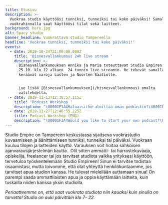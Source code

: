 ```yaml
---
title: Etusivu
description: >-
  Vuokraa studio käyttöösi tunniksi, tunneiksi tai koko päiväksi! Samalla
  vuokrahinnalla saat käyttöösi tilat sekä laitteet.
background: hero.jpg
alt: Spacy studio
banner_headline: Vuokrattava studio Tampereella
headline: 'Vuokraa tunniksi, tunneiksi tai koko päiväksi!'
events:
  - date: 2019-10-24T21:00:00.000Z
    title: 'Bisnesvallankumous 24h live stream '
    description: >-
      Bisnesvallankumouksen Annika ja Maria toteuttavat Studio Empiren tiloissa
      25.10. klo 12 alkaen  24 tunnin live streamin. He tekevät samalla hyvää ja
      keräävät varoja Lasten ja Nuorten Säätiölle.


      Lue lisää [Bisnesvallankumouksen](/bisnesvallankumous) omalta
      välilehdeltä.
  - date: 2019-11-13T12:38:57.115Z
    title: 'Podcast Workshop '
    description: "\U0001F3A4Haluaisitko aloittaa oman podcastin?\U0001F3A4\n\nAnnika Bisnesvallankumous podcastista kertoo sinulle tarinan hänen ja Marian podcastin takaa. Mistä kaikki on saanut alkunsa ja miten? Toisen tuotantokauden aloittanut podcast on saanut suuren suosion ennen 24 tunnin live streamia ja erityisesti sen jälkeen. \n\nWorkshopin aikana pohditaan, miten sinä voisit aloittaa podcastin, kuka on kohderyhmäsi ja miten podcasteja markkinoidaan ja tuotteistetaan.  \n\nWorkshopin aikana myös kasataan studio äänityskuntoon ja testaillaan mikkejä ja podcastin editointia. \n\nOma muistikortti (SD-kortti, Class 10) ja muistiinpanovälineet siis mukaan, nyt tulee tietoa! \n\nBisnesvallankumous \U0001F3A7https://soundcloud.com/user-761189691\n\nIlmoittaudu viim. 10.11.-> <https://forms.gle/2cgNEsFXVSWocR47A>\n\nWorkshopin hinta on 45e sis alv.\n\nAnnika K \U0001F469\U0001F3FC\n\n+35840 6633036\n\nannika@vuokrattavastudio.com\n\nKlikkaa itsesi osallistujaksi tai kiinnostuneeksi [Facebook-tapahtumaan](https://www.facebook.com/events/681205358949656/) ja pysy ajan tasalla!"
  - date: 2019-11-27T12:46:55.225Z
    title: Podcast Workshop (ENG)
    description: "\U0001F3A4Would you like to start your own podcast?\U0001F3A4\n\nPaolo Samona is a composerand sound designer from Italy who is now finishing up his entrepreneur excange at Studio Empire. He was involved on Bisnesvallankumous podcast’s 24 hours live stream and was incharge of technical matters of it. Earlier Samona has also worked on a radio in Italy. Check Paolo’s references: https://www.linkedin.com/in/paolo-alberto-samonà-366612175/\n\nSamona is going to help you think how you could start or improve your podcast. Who are your target groups? Where to publish your podcast?\n\nDuring the workshop he is also going to show you how to build up a recording session and you can also try recording a short episode!\n\nTake a SD-memory card (Class 10) with you, that’s pretty much all you need. \n\nRegister 10.11. the latest->\n\n<https://forms.gle/2cgNEsFXVSWocR47A>\n\nWorkshop is 45€, VAT included. \n\nAsk more info:\n\nPaolo Samona\n\npaolosamona@gmail.com"
---
```


Studio Empire on Tampereen keskustassa sijaitseva vuokrastudio kuvaamiseen ja äänittämiseen tunniksi, tunneiksi tai
päiväksi. Vuokraan kuuluu tilojen ja laitteiden käyttö. Varauksen voit hoitaa sähköisen ajanvarausjärjestelmän kautta.
​
Olit sitten ammatti- tai harrastekuvaaja, opiskelija, freelancer tai jos tarvitset studiota vaikka yrityksesi käyttöön,
tervetuloa työskentelemään Studio Empireen! Sinun ei tarvitse todistaa osaamistasi, mutta toivomme, että otat yhteyttä
henkilökuntaamme, jos tarvitset apua studion kanssa. He tulevat mielellään auttamaan sinua! On parempi saada
ammattilaisten apua ja oppia käyttämään laitteita, kuin tuskailla niiden kanssa yksin studiolla.

_Periaatteemme on, että saat vuokrata studiota niin kauaksi kuin sinulla on tarvetta!
Studio on auki päivittäin klo 7- 22._
